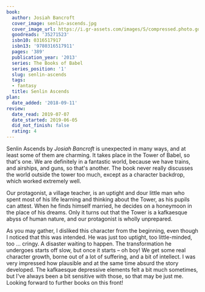 ```yaml
---
book:
  author: Josiah Bancroft
  cover_image: senlin-ascends.jpg
  cover_image_url: https://i.gr-assets.com/images/S/compressed.photo.goodreads.com/books/1502224161l/35271523._SX98_.jpg
  goodreads: '35271523'
  isbn10: 0316517917
  isbn13: '9780316517911'
  pages: '389'
  publication_year: '2013'
  series: The Books of Babel
  series_position: '1'
  slug: senlin-ascends
  tags:
  - fantasy
  title: Senlin Ascends
plan:
  date_added: '2018-09-11'
review:
  date_read: 2019-07-07
  date_started: 2019-06-05
  did_not_finish: false
  rating: 4
---
```


Senlin Ascends by *Josiah Bancroft* is unexpected in many ways, and at least some of them are charming. It takes place in the Tower of Babel, so that's one. We are definitely in a fantastic world, because we have trains, and airships, and guns, so that's another. The book never really discusses the world outside the tower too much, except as a character backdrop, which worked extremely well.

Our protagonist, a village teacher, is an uptight and dour little man who spent most of his life learning and thinking about the Tower, as his pupils can attest. When he finds himself married, he decides on a honeymoon in the place of his dreams. Only it turns out that the Tower is a kafkaesque abyss of human nature, and our protagonist is wholly unprepared.

As you may gather, I disliked this character from the beginning, even though I noticed that this was intended. He was just too uptight, too little-minded, too … cringy. A disaster waiting to happen. The transformation he undergoes starts off slow, but once it starts – oh boy! We get some real character growth, borne out of a lot of suffering, and a bit of intellect. I was very impressed how plausible and at the same time absurd the story developed. The kafkaesque depressive elements felt a bit much sometimes, but I've always been a bit sensitive with those, so that may be just me. Looking forward to further books on this front!

